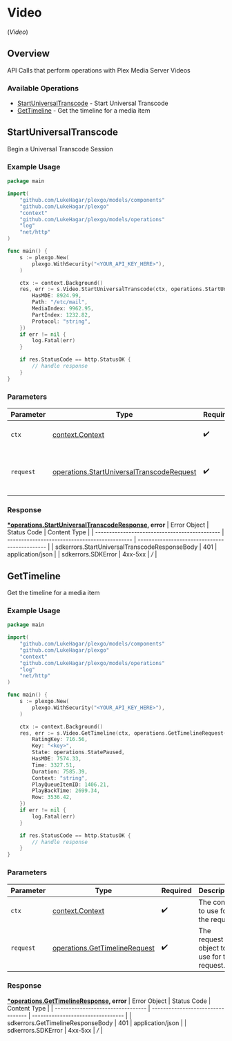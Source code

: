 # Video
(*Video*)

## Overview

API Calls that perform operations with Plex Media Server Videos


### Available Operations

* [StartUniversalTranscode](#startuniversaltranscode) - Start Universal Transcode
* [GetTimeline](#gettimeline) - Get the timeline for a media item

## StartUniversalTranscode

Begin a Universal Transcode Session

### Example Usage

```go
package main

import(
	"github.com/LukeHagar/plexgo/models/components"
	"github.com/LukeHagar/plexgo"
	"context"
	"github.com/LukeHagar/plexgo/models/operations"
	"log"
	"net/http"
)

func main() {
    s := plexgo.New(
        plexgo.WithSecurity("<YOUR_API_KEY_HERE>"),
    )

    ctx := context.Background()
    res, err := s.Video.StartUniversalTranscode(ctx, operations.StartUniversalTranscodeRequest{
        HasMDE: 8924.99,
        Path: "/etc/mail",
        MediaIndex: 9962.95,
        PartIndex: 1232.82,
        Protocol: "string",
    })
    if err != nil {
        log.Fatal(err)
    }

    if res.StatusCode == http.StatusOK {
        // handle response
    }
}
```

### Parameters

| Parameter                                                                                              | Type                                                                                                   | Required                                                                                               | Description                                                                                            |
| ------------------------------------------------------------------------------------------------------ | ------------------------------------------------------------------------------------------------------ | ------------------------------------------------------------------------------------------------------ | ------------------------------------------------------------------------------------------------------ |
| `ctx`                                                                                                  | [context.Context](https://pkg.go.dev/context#Context)                                                  | :heavy_check_mark:                                                                                     | The context to use for the request.                                                                    |
| `request`                                                                                              | [operations.StartUniversalTranscodeRequest](../../models/operations/startuniversaltranscoderequest.md) | :heavy_check_mark:                                                                                     | The request object to use for the request.                                                             |


### Response

**[*operations.StartUniversalTranscodeResponse](../../models/operations/startuniversaltranscoderesponse.md), error**
| Error Object                                  | Status Code                                   | Content Type                                  |
| --------------------------------------------- | --------------------------------------------- | --------------------------------------------- |
| sdkerrors.StartUniversalTranscodeResponseBody | 401                                           | application/json                              |
| sdkerrors.SDKError                            | 4xx-5xx                                       | */*                                           |

## GetTimeline

Get the timeline for a media item

### Example Usage

```go
package main

import(
	"github.com/LukeHagar/plexgo/models/components"
	"github.com/LukeHagar/plexgo"
	"context"
	"github.com/LukeHagar/plexgo/models/operations"
	"log"
	"net/http"
)

func main() {
    s := plexgo.New(
        plexgo.WithSecurity("<YOUR_API_KEY_HERE>"),
    )

    ctx := context.Background()
    res, err := s.Video.GetTimeline(ctx, operations.GetTimelineRequest{
        RatingKey: 716.56,
        Key: "<key>",
        State: operations.StatePaused,
        HasMDE: 7574.33,
        Time: 3327.51,
        Duration: 7585.39,
        Context: "string",
        PlayQueueItemID: 1406.21,
        PlayBackTime: 2699.34,
        Row: 3536.42,
    })
    if err != nil {
        log.Fatal(err)
    }

    if res.StatusCode == http.StatusOK {
        // handle response
    }
}
```

### Parameters

| Parameter                                                                      | Type                                                                           | Required                                                                       | Description                                                                    |
| ------------------------------------------------------------------------------ | ------------------------------------------------------------------------------ | ------------------------------------------------------------------------------ | ------------------------------------------------------------------------------ |
| `ctx`                                                                          | [context.Context](https://pkg.go.dev/context#Context)                          | :heavy_check_mark:                                                             | The context to use for the request.                                            |
| `request`                                                                      | [operations.GetTimelineRequest](../../models/operations/gettimelinerequest.md) | :heavy_check_mark:                                                             | The request object to use for the request.                                     |


### Response

**[*operations.GetTimelineResponse](../../models/operations/gettimelineresponse.md), error**
| Error Object                      | Status Code                       | Content Type                      |
| --------------------------------- | --------------------------------- | --------------------------------- |
| sdkerrors.GetTimelineResponseBody | 401                               | application/json                  |
| sdkerrors.SDKError                | 4xx-5xx                           | */*                               |

